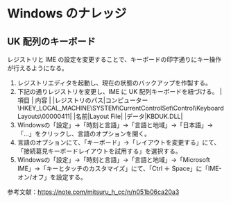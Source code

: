 # Windows のナレッジ

## UK 配列のキーボード

レジストリと IME の設定を変更することで、キーボードの印字通りにキー操作が行えるようになる。

1. レジストリエディタを起動し、現在の状態のバックアップを作製する。
2. 下記の通りレジストリを変更し、IME に UK 配列キーボードを紐づける。
   | 項目 | 内容 |
   |レジストリのパス|コンピューター\HKEY_LOCAL_MACHINE\SYSTEM\CurrentControlSet\Control\Keyboard Layouts\00000411|
   |名前|Layout File|
   |データ|KBDUK.DLL|
3. Windowsの「設定」->「時刻と言語」->「言語と地域」->「日本語」->「...」をクリックし、言語のオプションを開く。
4. 言語のオプションにて、「キーボード」->「レイアウトを変更する」にて、「接続葛見キーボードレイアウトを試用する」を選択する。
5. Windowsの「設定」->「時刻と言語」->「言語と地域」->「Microsoft IME」->「キーとタッチのカスタマイズ」にて、「Ctrl ＋ Space」に「IME-オン/オフ」を設定する。

参考文献：https://note.com/mitsuru_h_cc/n/n051b06ca20a3
